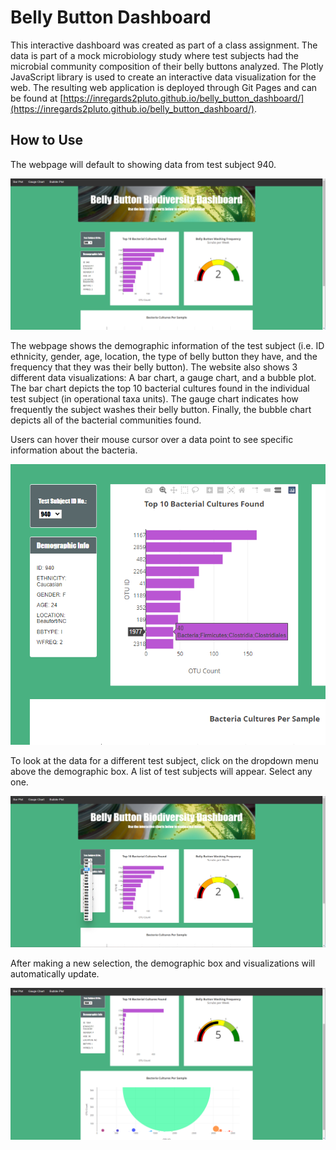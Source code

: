 # Belly Button Dashboard
This interactive dashboard was created as part of a class assignment. The data is part of a mock microbiology study where test subjects had the microbial community composition of their belly buttons analyzed. The Plotly JavaScript library is used to create an interactive data visualization for the web. The resulting web application is deployed through Git Pages and can be found at [https://inregards2pluto.github.io/belly_button_dashboard/](https://inregards2pluto.github.io/belly_button_dashboard/).

## How to Use
The webpage will default to showing data from test subject 940.

![Default webpage](./images/how_to_1.png)

The webpage shows the demographic information of the test subject (i.e. ID ethnicity, gender, age, location, the type of belly button they have, and the frequency that they was their belly button). The website also shows 3 different data visualizations: A bar chart, a gauge chart, and a bubble plot. The bar chart depicts the top 10 bacterial cultures found in the individual test subject (in operational taxa units). The gauge chart indicates how frequently the subject washes their belly button. Finally, the bubble chart depicts all of the bacterial communities found.

Users can hover their mouse cursor over a data point to see specific information about the bacteria.

![Example hover box over a data point](./images/how_to_4.png/)

To look at the data for a different test subject, click on the dropdown menu above the demographic box. A list of test subjects will appear. Select any one.

![Dropdown example](./images/how_to_2.png)

After making a new selection, the demographic box and visualizations will automatically update.

![Updated webpage](./images/how_to_3.png)

